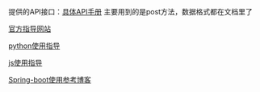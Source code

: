 提供的API接口：[具体API手册](https://github.com/ollama/ollama/blob/main/docs/api.md)
主要用到的是post方法，数据格式都在文档里了


[官方指导网站](https://github.com/ollama/ollama?tab=readme-ov-file)

[python使用指导](https://github.com/ollama/ollama-python)

[js使用指导](https://github.com/ollama/ollama-js)

[Spring-boot使用参考博客](https://ntopic.cn/p/2024071001/#方式一ollama-从远程仓库下载大模型到本地)